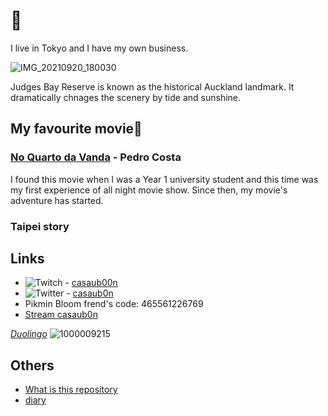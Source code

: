 # 👋

I live in Tokyo and I have my own business.

![IMG_20210920_180030](https://github.com/casaub0n/casaub0n/assets/6220791/5277e375-9143-46de-97dd-18397784a891)

Judges Bay Reserve is known as the historical Auckland landmark. It dramatically chnages the scenery by tide and sunshine.

## My favourite movie🍿

### [No Quarto da Vanda](https://www.imdb.com/title/tt0139500/) - Pedro Costa

I found this movie when I was a Year 1 university student and this time was my first experience of all night movie show.
Since then, my movie's adventure has started.

### Taipei story

## Links

- ![Twitch](https://img.shields.io/badge/Twitch-%239146FF.svg?style=for-the-badge&logo=Twitch&logoColor=white) - [casaub00n](https://www.twitch.tv/casaub0nn)
- ![Twitter](https://img.shields.io/badge/Twitter-%231DA1F2.svg?style=for-the-badge&logo=Twitter&logoColor=white) - [casaub0n](https://twitter.com/casaub0n)
- Pikmin Bloom frend's code: 465561226769
- [Stream casaub0n](https://steamcommunity.com/id/casaub0n/)

*[Duolingo](https://www.duolingo.com/profile/casaub00n?via=share_profile_link)*
![1000009215](https://github.com/user-attachments/assets/2c77b80c-e6b7-4367-848c-bc621b102be5)


## Others

- [What is this repository](./packages/casaub0n/README.md)
- [diary](./packages/diary/)
